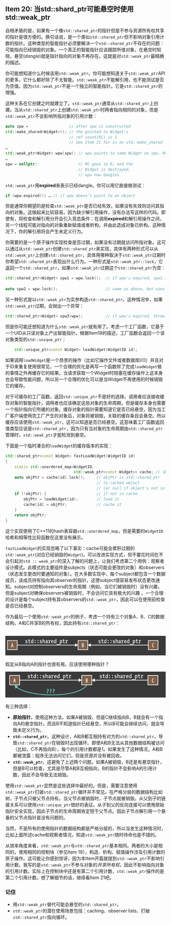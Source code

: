 ## Item 20: 当std::shard_ptr可能悬空时使用std::weak_ptr


自相矛盾的是，如果有一个像`std::shared_ptr`的指针但是不参与资源所有权共享的指针是很方便的。换句话说，是一个类似`std::shared_ptr`但不影响对象引用计数的指针。这种类型的智能指针必须要解决一个`std::shared_ptr`不存在的问题：可能指向已经销毁的对象。一个真正的智能指针应该跟踪所值对象，在悬空时知晓，悬空(*dangle*)就是指针指向的对象不再存在。这就是对`std::weak_ptr`最精确的描述。

你可能想知道什么时候该用`std::weak_ptr`。你可能想知道关于`std::weak_ptr`API的更多。它什么都好除了不太智能。`std::weak_ptr`不能解引用，也不能测试是否为空值。因为`std::weak_ptr`不是一个独立的智能指针。它是`std::shared_ptr`的增强。

这种关系在它创建之时就建立了。`std::weak_ptr`通常从`std::shared_ptr`上创建。当从`std::shared_ptr`上创建`std::weak_ptr`时两者指向相同的对象，但是`std::weak_ptr`不会影响所指对象的引用计数：
```cpp
auto spw = 					// after spw is constructed
std::make_shared<Widget>(); // the pointed-to Widget's
							// ref count(RC) is 1
							// See Item 21 for in on std::make_shared
…
std::weak_ptr<Widget> wpw(spw); // wpw points to same Widget as spw. RC remains 1
…
spw = nullptr; 					// RC goes to 0, and the
								// Widget is destroyed.
								// wpw now dangles
```
`std::weak_ptr`用**expired**来表示已经dangle。你可以用它直接做测试：

```CPP
if (wpw.expired()) … // if wpw doesn't point to an object
```
但是通常你期望的是检查`std::weak_ptr`是否已经失效，如果没有失效则访问其指向的对象。这做起来比较容易。因为缺少解引用操作，没有办法写这样的代码。即使有，将检查和解引用分开会引入竞态条件：在调用**expired**和解引用操作之间，另一个线程可能对指向的对象重新赋值或者析构，并由此造成对象已析构。这种情况下，你的解引用将会产生未定义行为。

你需要的是一个原子操作实现检查是否过期，如果没有过期就访问所指对象。这可以通过从`std::weak_ptr`创建`std::shared_ptr`来实现，具体有两种形式可以从`std::weak_ptr`上创建`std::shared_ptr`，具体用哪种取决于`std::weak_ptr`过期时你希望`std::shared_ptr`表现出什么行为。一种形式是`std::weak_ptr::lock`，它返回一个`std::shared_ptr`，如果`std::weak_ptr`过期这个`std::shared_ptr`为空：
```cpp
std::shared_ptr<Widget> spw1 = wpw.lock();  // if wpw's expired, spw1 is null
 											
auto spw2 = wpw.lock(); 					// same as above, but uses auto
```
另一种形式是以`std::weak_ptr`为实参构造`std::shared_ptr`。这种情况中，如果`std::weak_ptr`过期，会抛出一个异常：
```cpp
std::shared_ptr<Widget> spw3(wpw);			// if wpw's expired, throw std::bad_weak_ptr
```
但是你可能还想知道为什么`std::weak_ptr`就有用了。考虑一个工厂函数，它基于一个UID从只读对象上产出智能指针。根据Item18的描述，工厂函数会返回一个该对象类型的`std::unique_ptr`：
```cpp
	std::unique_ptr<const Widget> loadWidget(WidgetID id);
```
如果调用`loadWidget`是一个昂贵的操作（比如它操作文件或者数据库I/O）并且对于ID来重复使用很常见，一个合理的优化是再写一个函数除了完成`loadWidget`做的事情之外再缓存它的结果。当请求获取一个Widget时阻塞在缓存操作上这本身也会导致性能问题，所以另一个合理的优化可以是当Widget不再使用的时候销毁它的缓存。

对于可缓存的工厂函数，返回`std::unique_ptr`不是好的选择。调用者应该接收缓存对象的智能指针，调用者也应该确定这些对象的生命周期，但是缓存本身也需要一个指针指向它所缓的对象。缓存对象的指针需要知道它是否已经悬空，因为当工厂客户端使用完工厂产生的对象后，对象将被销毁，关联的缓存条目会悬空。所以缓存应该使用`std::weak_ptr`，这可以知道是否已经悬空。这意味着工厂函数返回值类型应该是`std::shared_ptr`，因为只有当对象的生命周期由`std::shared_ptr`管理时，`std::weak_ptr`才能检测到悬空。

下面是一个临时凑合的`loadWidget`的缓存版本的实现：
```cpp
std::shared_ptr<const Widget> fastLoadWidget(WidgetID id)
{
	static std::unordered_map<WidgetID,
							  std::weak_ptr<const Widget>> cache; // 译者注：这里是高亮
	auto objPtr = cache[id].lock(); 	// objPtr is std::shared_ptr 
										// to cached object 
										// (or null if object's not in cache)
	if (!objPtr) { 						// if not in cache
		objPtr = loadWidget(id); 		// load it 
		cache[id] = objPtr; 			// cache it 
	}
	return objPtr;
}
```

这个实现使用了C++11的hash表容器`std::unordered_map`，但是需要的`WidgetID`哈希和相等性比较函数在这里没有展示。

`fastLoadWidget`的实现忽略了以下事实：cache可能会累积过期的`std::weak_ptr`(对应已经销毁的`Widget`)。可以改进实现方式，但不要花时间在不会引起对`std :: weak_ptr`的深入了解的问题上，让我们考虑第二个用例：观察者设计模式。此模式的主要组件是subjects（状态可能会更改的对象）和observers（状态发生更改时要通知的对象）。在大多数实现中，每个subject都包含一个数据成员，该成员持有指向其observer的指针。这使subject很容易发布状态更改通知。subject对控制observers的生命周期（例如，当它们被销毁时）没有兴趣，但是subject对确保observers被销毁时，不会访问它具有极大的兴趣 。一个合理的设计是每个subject持有其observers的`std::weak_ptr`，因此可以在使用前检查是否已经悬空。

作为最后一个使用`std::weak_ptr`的例子，考虑一个持有三个对象A、B、C的数据结构，A和C共享B的所有权，因此持有`std::shared_ptr`：

​	![image-20201101170753295](media/item20/image-20201101170753295.png)

假定从B指向A的指针也很有用。应该使用哪种指针？

![image-20201101170921305](media/item20/image-20201101170921305.png)

有三种选择：

- **原始指针**。使用这种方法，如果A被销毁，但是C继续指向B，B就会有一个指向A的悬空指针。而且B不知道指针已经悬空，所以B可能会继续访问，就会导致未定义行为。
- **`std::shared_ptr`**。这种设计，A和B都互相持有对方的`std::shared_ptr`，导致`std::shared_ptr`在销毁时出现循环。即使A和B无法从其他数据结构被访问（比如，C不再指向B），每个的引用计数都是1。如果发生了这种情况，A和B都被泄露：程序无法访问它们，但是资源并没有被回收。
- **`std::weak_ptr`**。这避免了上述两个问题。如果A被销毁，B还是有悬空指针，但是B可以检查。尤其是尽管A和B互相指向，B的指针不会影响A的引用计数，因此不会导致无法销毁。

使用`std::weak_ptr`显然是这些选择中最好的。但是，需要注意使用`std::weak_ptr`打破`std::shared_ptr`循环并不常见。在严格分层的数据结构比如树，子节点只被父节点持有。当父节点被销毁时，子节点就被销毁。从父到子的链接关系可以使用`std::unique_ptr`很好的表征。从子到父的反向连接可以使用原始指针安全实现，因此子节点的生命周期肯定短于父节点。因此子节点解引用一个悬垂的父节点指针是没有问题的。

当然，不是所有的使用指针的数据结构都是严格分层的，所以当发生这种情况时，比如上面所述cache和观察者情况，知道`std::weak_ptr`随时待命也是不错的。

从效率角度来看，`std::weak_ptr`与`std::shared_ptr`基本相同。两者的大小是相同的，使用相同的控制块（参见Item 19），构造、析构、赋值操作涉及引用计数的原子操作。这可能让你感到惊讶，因为本Item开篇就提到`std::weak_ptr`不影响引用计数。我写的是`std::weak_ptr`不参与对象的*共享所有权*，因此不影响指向对象的引用计数。实际上在控制块中还是有第二个引用计数，`std::weak_ptr`操作的是第二个引用计数。想了解细节的话，继续看Item 21吧。

### 记住

- 用`std::weak_ptr`替代可能会悬空的`std::shared_ptr`。
- `std::weak_ptr`的潜在使用场景包括：caching、observer lists、打破`std::shared_ptr`指向循环。